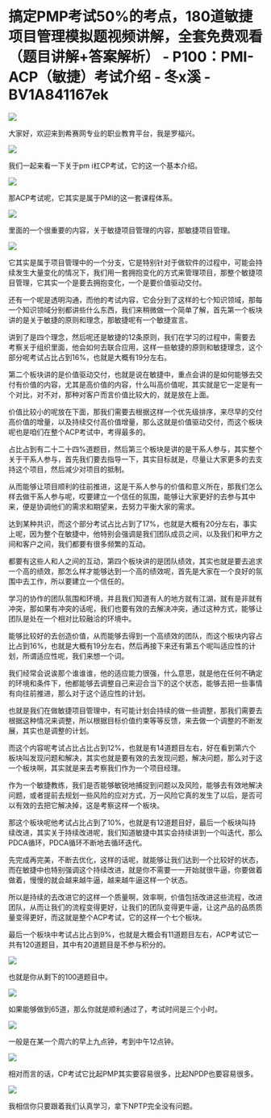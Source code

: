 # 搞定PMP考试50%的考点，180道敏捷项目管理模拟题视频讲解，全套免费观看（题目讲解+答案解析） - P100：PMI-ACP（敏捷）考试介绍 - 冬x溪 - BV1A841167ek

![](img/a7e5b1d7857b58a2dfa8862aebeb4c6d_0.png)

大家好，欢迎来到希赛网专业的职业教育平台，我是罗福兴。

![](img/a7e5b1d7857b58a2dfa8862aebeb4c6d_2.png)

我们一起来看一下关于pm i杠CP考试，它的这一个基本介绍。

![](img/a7e5b1d7857b58a2dfa8862aebeb4c6d_4.png)

那ACP考试呢，它其实是属于PMI的这一套课程体系。

![](img/a7e5b1d7857b58a2dfa8862aebeb4c6d_6.png)

里面的一个很重要的内容，关于敏捷项目管理的内容，那敏捷项目管理。

![](img/a7e5b1d7857b58a2dfa8862aebeb4c6d_8.png)

它其实是属于项目管理中的一个分支，它是特别针对于做软件的过程中，可能会持续发生大量变化的情况下，我们用一套拥抱变化的方式来管理项目，那整个敏捷项目管理，它其实一个是要去拥抱变化，一个是要价值驱动交付。

还有一个呢是透明沟通，而他的考试内容，它会分到了这样的七个知识领域，那每一个知识领域分别都讲些什么东西，我们来稍微做一个简单了解，首先第一个板块讲的是关于敏捷的原则和理念，那敏捷呢有一个敏捷宣言。

讲到了是四个理念，然后呢还是敏捷的12条原则，我们在学习的过程中，需要去考察关于组织里面，他会如何去联合应用，这样一些敏捷的原则和敏捷理念，这个部分呢考试占比占到16%，也就是大概有19分左右。

第二个板块讲的是价值驱动交付，也就是说在敏捷中，重点会讲的是如何能够去交付有价值的内容，尤其是高价值的内容，什么叫高价值呢，其实就是它一定是有一个对比，对不对，那种对客户而言价值比较大的，就是放在上面。

价值比较小的呢放在下面，那我们需要去根据这样一个优先级排序，来尽早的交付高价值的增量，以及持续交付高价值增量，那么这就是价值驱动交付，而这个板块呢也是咱们在整个ACP考试中，考得最多的。

占比占到有二十二十四%道题目，然后第三个板块是讲的是干系人参与，其实整个关于干系人参与，首先我们要去指导一下，其实目标就是，尽量让大家更多的去支持这个项目，然后减少对项目的抵制。

从而能够让项目顺利的往前推进，这是干系人参与的价值和意义所在，那我们怎么样去做干系人参与呢，哎要建立一个信任的氛围，能够让大家更好的去参与其中来，便是协调他们的需求和期望来，去努力平衡大家的需求。

达到某种共识，而这个部分考试占比占到了17%，也就是大概有20分左右，事实上呢，因为整个在敏捷中，他特别会强调是我们团队成员之间，以及我们和甲方之间和客户之间，我们都要有很多频繁的互动。

都要有这些人和人之间的互动，第四个板块讲的是团队绩效，其实也就是要去追求一个高的绩效，那怎么样才能够达到一个高的绩效呢，首先是大家在一个良好的氛围中去工作，所以要建立一个信任的。

学习的协作的团队氛围和环境，并且我们知道有人的地方就有江湖，就有是非就有冲突，那如果有冲突的话呢，我们也要有效的去解决冲突，通过这种方式，能够让团队是处在一个相对比较融洽的环境中。

能够比较好的去创造价值，从而能够去得到一个高绩效的团队，而这个板块内容占比占到16%，也就是大概有19分左右，然后再接下来还有第五个呢叫适应性的计划，所谓适应性呢，我们来想一个词。

我们经常会说诶那个谁谁谁，他的适应能力很强，什么意思，就是他在任何不确定的环境和条件下，他都能够去调整自己来迎合当下的这个状态，能够去把一些事情有向往前推进，那么对于这个适应性的计划。

也就是我们在做敏捷项目管理中，有可能计划会持续的做一些调整，那我们需要去根据这种情况来调整，所以根据目标价值约束等等反馈，来去做一个调整的不断发展，其实也是调整的计划。

而这个内容呢考试占比占比占到12%，也就是有14道题目左右，好在看到第六个板块叫发现问题和解决，其实也就是要有效的去发现问题，解决问题，那么对于这一个板块啊，其实就是来去考察我们作为一个项目经理。

作为一个敏捷教练，我们是否能够敏锐地捕捉到问题以及风险，能够去有效地解决问题，或者提前去规划一些风险的应对方式，万一风险它真的发生了以后，是否可以有效的去把它解决掉，这是考察这样一个板块。

那这个板块呢他考试占比占到了10%，也就是有12道题目好，最后一个板块叫持续改进，其实关于持续改进呢，我们知道敏捷中其实会持续讲到一个叫迭代，那么PDCA循环，PDCA循环不断地去循环迭代。

先完成再完美，不断去优化，这样的话呢，就能够让我们达到一个比较好的状态，而在敏捷中也特别强调这个持续改进，就是你不需要一一开始就很牛逼，你要做着做着，慢慢的就会越来越牛逼，越来越牛逼这样一个状态。

所以是持续的去改进它的这样一个质量啊，效率啊，价值包括改进这些流程，改进团队，从而让我们的流程变得更好，让我们的团队变得更牛逼，让这产品的品质质量变得更好，而这就是整个ACP考试，它的这样一个七个板块。

最后一个板块中考试占比占到9%，也就是大概会有11道题目左右，ACP考试它一共有120道题目，其中有20道题目是不参与积分的。



![](img/a7e5b1d7857b58a2dfa8862aebeb4c6d_10.png)

也就是你从剩下的100道题目中。

![](img/a7e5b1d7857b58a2dfa8862aebeb4c6d_12.png)

如果能够做到65道，那么你就是顺利通过了，考试时间是三个小时。

![](img/a7e5b1d7857b58a2dfa8862aebeb4c6d_14.png)

一般是在某一个周六的早上九点钟，考到中午12点钟。

![](img/a7e5b1d7857b58a2dfa8862aebeb4c6d_16.png)

相对而言的话，CP考试它比起PMP其实要容易很多，比起NPDP也要容易很多。

![](img/a7e5b1d7857b58a2dfa8862aebeb4c6d_18.png)

我相信你只要跟着我们认真学习，拿下NPTP完全没有问题。